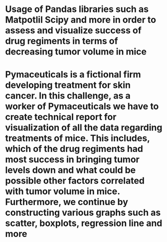 # Usage of Pandas libraries such as Matpotlil Scipy and more in order to assess and visualize success of drug regiments in terms of decreasing tumor volume in mice
# Pymaceuticals is a fictional firm developing treatment for skin cancer. In this challenge, as a worker of Pymaceuticals we have to create technical report for visualization of all the data regarding treatments of mice. This includes, which of the drug regiments had most success in bringing tumor levels down and what could be possible other factors correlated with tumor volume in mice. Furthermore, we continue by constructing various graphs such as scatter, boxplots, regression line and more
